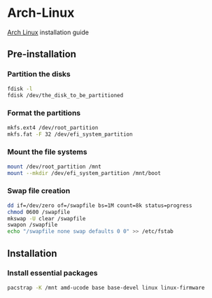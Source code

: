 # Arch-Linux
[Arch Linux](https://archlinux.org/) installation guide
## Pre-installation
### Partition the disks
```sh
fdisk -l
fdisk /dev/the_disk_to_be_partitioned
```
### Format the partitions
```sh
mkfs.ext4 /dev/root_partition
mkfs.fat -F 32 /dev/efi_system_partition
```
### Mount the file systems
```sh
mount /dev/root_partition /mnt
mount --mkdir /dev/efi_system_partition /mnt/boot
```
### Swap file creation
```sh
dd if=/dev/zero of=/swapfile bs=1M count=8k status=progress
chmod 0600 /swapfile
mkswap -U clear /swapfile
swapon /swapfile
echo "/swapfile none swap defaults 0 0" >> /etc/fstab
```
## Installation
### Install essential packages
```sh
pacstrap -K /mnt amd-ucode base base-devel linux linux-firmware
```
## Configure the system
### Fstab
```sh
genfstab -U /mnt >> /mnt/etc/fstab
```
### Chroot
```sh
arch-chroot /mnt
```
### Time zone
```sh
ln -sf /usr/share/zoneinfo/US/Eastern /etc/localtime
hwclock --systohc
```
### Localization
Edit `/etc/locale.gen` and uncomment `en_US.UTF-8 UTF-8`
```sh
locale-gen
echo "LANG=en_US.UTF-8" > /etc/locale.conf
```
### Network configuration
```sh
echo "myhostname" > /etc/hostname
echo -e "[Match]\nName=en*\n\n[Network]\nDHCP=yes" > /etc/systemd/network/20-wired.network
sudo systemctl enable --now systemd-networkd.service
sudo systemctl enable --now systemd-resolved.service
```
### Root password
```sh
passwd
```
### Boot loader: systemd-boot
```sh
bootctl install
echo -e "default arch.conf\ntimeout 4\nconsole-mode max\neditor no" > /boot/loader/loader.conf
echo -e "title Arch Linux\nlinux /vmlinuz-linux\ninitrd /amd-ucode.img\ninitrd /initramfs-linux.img\noptions root="LABEL=Arch OS" rw" > /boot/loader/entries/arch.conf
```
### System administration
Uncomment `%wheel      ALL=(ALL:ALL) ALL` in `visudo`
```sh
useradd -m -G wheel alex
passwd alex
```
### pacman
Uncomment the `[multilib]` section in `/etc/pacman.conf`

Edit `ParallelDownloads` under `[options]` to a positive integer in `/etc/pacman.conf`
## Post-installation
### Graphical user interface
#### Display server : Xorg
```sh
sudo pacman -S xorg-server xorg-xinit xorg-randr
xrandr --output HDMI-0 --mode 1920x1080 --rate 74.97
```
#### Display drivers : Nvidia
```sh
sudo pacman -S nvidia nvidia-utils lib32-nvidia-utils
```
#### Window managers : dwm
```sh
sudo pacman -S freetype2 git libx11 libxft ttc-iosevka
mkdir -p ~/.local/src
git clone https://git.suckless.org/dwm ~/.local/src/dwm
cd ~/.local/src/dwm
```
Comment `Xinerma` section in `config.mk` 
```sh
make clean
sudo make install
echo "exec dwm" > ~/.xinitrc
```
### List of applications
#### Steam
```sh
ln -sf ../run/systemd/resolve/stub-resolv.conf /etc/resolv.conf
sudo pacman -S steam
```
